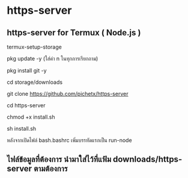 # https-server
https-server for Termux ( Node.js )
-----------------------------------------------

termux-setup-storage

pkg update -y  (ใส่ค่า n ในทุกการเรียกถาม)

pkg install git -y

cd storage/downloads

git clone https://github.com/pichetx/https-server

cd https-server

chmod +x install.sh

sh install.sh

หลังจากเปิดไฟล์ bash.bashrc เพิ่มบรรทัดแรกเป็น run-node

ไฟล์ข้อมูลที่ต้องการ นำมาใส่ไว้ที่แฟ้ม downloads/https-server ตามต้องการ
--------------------------------
